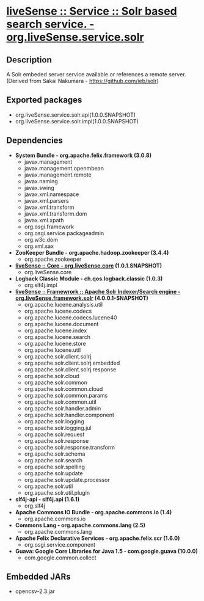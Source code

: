 # [liveSense :: Service :: Solr based search service. - org.liveSense.service.solr](http://github.com/liveSense/org.liveSense.service.solr)
## Description
A Solr embeded server service available or references a remote server. (Derived from Sakai Nakumara - https://github.com/ieb/solr)
## Exported packages
* org.liveSense.service.solr.api(1.0.0.SNAPSHOT)
* org.liveSense.service.solr.impl(1.0.0.SNAPSHOT)
## Dependencies
* __System Bundle - org.apache.felix.framework (3.0.8)__
	* javax.management
	* javax.management.openmbean
	* javax.management.remote
	* javax.naming
	* javax.swing
	* javax.xml.namespace
	* javax.xml.parsers
	* javax.xml.transform
	* javax.xml.transform.dom
	* javax.xml.xpath
	* org.osgi.framework
	* org.osgi.service.packageadmin
	* org.w3c.dom
	* org.xml.sax
* __ZooKeeper Bundle - org.apache.hadoop.zookeeper (3.4.4)__
	* org.apache.zookeeper
* __[liveSense :: Core - org.liveSense.core](http://github.com/liveSense/org.liveSense.core) (1.0.1.SNAPSHOT)__
	* org.liveSense.core
* __Logback Classic Module - ch.qos.logback.classic (1.0.3)__
	* org.slf4j.impl
* __[liveSense :: Framewrork :: Apache Solr Indexer/Search engine - org.liveSense.framework.solr](http://github.com/liveSense/org.liveSense.framework.solr) (4.0.0.1-SNAPSHOT)__
	* org.apache.lucene.analysis.util
	* org.apache.lucene.codecs
	* org.apache.lucene.codecs.lucene40
	* org.apache.lucene.document
	* org.apache.lucene.index
	* org.apache.lucene.search
	* org.apache.lucene.store
	* org.apache.lucene.util
	* org.apache.solr.client.solrj
	* org.apache.solr.client.solrj.embedded
	* org.apache.solr.client.solrj.response
	* org.apache.solr.cloud
	* org.apache.solr.common
	* org.apache.solr.common.cloud
	* org.apache.solr.common.params
	* org.apache.solr.common.util
	* org.apache.solr.handler.admin
	* org.apache.solr.handler.component
	* org.apache.solr.logging
	* org.apache.solr.logging.jul
	* org.apache.solr.request
	* org.apache.solr.response
	* org.apache.solr.response.transform
	* org.apache.solr.schema
	* org.apache.solr.search
	* org.apache.solr.spelling
	* org.apache.solr.update
	* org.apache.solr.update.processor
	* org.apache.solr.util
	* org.apache.solr.util.plugin
* __slf4j-api - slf4j.api (1.6.1)__
	* org.slf4j
* __Apache Commons IO Bundle - org.apache.commons.io (1.4)__
	* org.apache.commons.io
* __Commons Lang - org.apache.commons.lang (2.5)__
	* org.apache.commons.lang
* __Apache Felix Declarative Services - org.apache.felix.scr (1.6.0)__
	* org.osgi.service.component
* __Guava: Google Core Libraries for Java 1.5 - com.google.guava (10.0.0)__
	* com.google.common.collect
## Embedded JARs
* opencsv-2.3.jar